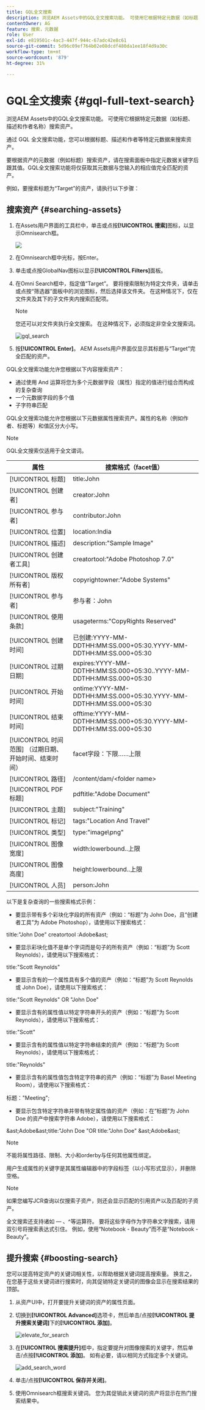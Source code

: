 ```yaml
---
title: GQL全文搜索
description: 浏览AEM Assets中的GQL全文搜索功能。 可使用它根据特定元数据（如标题、描述和作者名称）搜索资产。
contentOwner: AG
feature: 搜索，元数据
role: User
exl-id: e819501c-4ac3-447f-944c-67adc42e8c61
source-git-commit: 5d96c09ef764b02e08dcdf480da1ee18f4d9a30c
workflow-type: tm+mt
source-wordcount: '879'
ht-degree: 31%

---
```


# GQL全文搜索 {#gql-full-text-search}

浏览AEM Assets中的GQL全文搜索功能。 可使用它根据特定元数据（如标题、描述和作者名称）搜索资产。

通过 GQL 全文搜索功能，您可以根据标题、描述和作者等特定元数据来搜索资产。

要根据资产的元数据（例如标题）搜索资产，请在搜索面板中指定元数据关键字后跟其值。GQL全文搜索功能将仅获取其元数据与您输入的相应值完全匹配的资产。

例如，要搜索标题为“Target”的资产，请执行以下步骤：

## 搜索资产 {#searching-assets}

1. 在Assets用户界面的工具栏中，单击或点按&#x200B;**[!UICONTROL 搜索]**&#x200B;图标，以显示Omnisearch框。

   ![](assets/do-not-localize/chlimage_1.png)

1. 在Omnisearch框中光标，按Enter。
1. 单击或点按GlobalNav图标以显示&#x200B;**[!UICONTROL Filters]**&#x200B;面板。
1. 在Omni Search框中，指定值“Target”。 要将搜索限制为特定文件夹，请单击或点按“筛选器”面板中的浏览图标，然后选择该文件夹。 在这种情况下，仅在文件夹及其下的子文件夹内搜索匹配项。

   >[!NOTE]
   >
   >您还可以对文件夹执行全文搜索。 在这种情况下，必须指定非空全文搜索词。

   ![gql_search](assets/gql_search.png)

1. 按&#x200B;**[!UICONTROL Enter]**。 AEM Assets用户界面仅显示其标题与“Target”完全匹配的资产。

GQL全文搜索功能允许您根据以下内容搜索资产：

* 通过使用 And 运算将您为多个元数据字段（属性）指定的值进行组合而构成的复杂查询
* 一个元数据字段的多个值
* 子字符串匹配

GQL全文搜索功能允许您根据以下元数据属性搜索资产。属性的名称（例如作者、标题等）和值区分大小写。

>[!NOTE]
>
>GQL全文搜索仅适用于全文谓词。

| 属性 | 搜索格式（facet值） |
|---|---|
| [!UICONTROL 标题] | title:John |
| [!UICONTROL 创建者] | creator:John |
| [!UICONTROL 参与者] | contributor:John |
| [!UICONTROL 位置] | location:India |
| [!UICONTROL 描述] | description:&quot;Sample Image&quot; |
| [!UICONTROL 创建者工具] | creatortool:&quot;Adobe Photoshop 7.0&quot; |
| [!UICONTROL 版权所有者] | copyrightowner:&quot;Adobe Systems&quot; |
| [!UICONTROL 参与者] | 参与者：John |
| [!UICONTROL 使用条款] | usageterms:&quot;CopyRights Reserved&quot; |
| [!UICONTROL 创建时间] | 已创建:YYYY-MM-DDTHH:MM:SS.000+05:30.YYYY-MM-DDTHH:MM:SS.000+05:30 |
| [!UICONTROL 过期日期] | expires:YYYY-MM-DDTHH:MM:SS.000+05:30..YYYY-MM-DDTHH:MM:SS.000+05:30 |
| [!UICONTROL 开始时间] | ontime:YYYY-MM-DDTHH:MM:SS.000+05:30.YYYY-MM-DDTHH:MM:SS.000+05:30 |
| [!UICONTROL 结束时间] | offtime:YYYY-MM-DDTHH:MM:SS.000+05:30.YYYY-MM-DDTHH:MM:SS.000+05:30 |
| [!UICONTROL 时间范围] （过期日期、开始时间、结束时间） | facet字段：下限……上限 |
| [!UICONTROL 路径] | /content/dam/&lt;folder name> |
| [!UICONTROL PDF 标题] | pdftitle:&quot;Adobe Document&quot; |
| [!UICONTROL 主题] | subject:&quot;Training&quot; |
| [!UICONTROL 标记] | tags:&quot;Location And Travel&quot; |
| [!UICONTROL 类型] | type:&quot;image\png&quot; |
| [!UICONTROL 图像宽度] | width:lowerbound..上限 |
| [!UICONTROL 图像高度] | height:lowerbound..上限 |
| [!UICONTROL 人员] | person:John |

以下是复杂查询的一些搜索格式示例：

* 要显示带有多个彩块化字段的所有资产（例如：“标题”为 John Doe，且“创建者工具”为 Adobe Photoshop），请使用以下搜索格式：

tiltle:&quot;John Doe&quot; creatortool :Adobe&amp;ast;

* 要显示彩块化值不是单个字词而是句子的所有资产（例如：“标题”为 Scott Reynolds），请使用以下搜索格式：

title:&quot;Scott Reynolds&quot;

* 要显示含有的一个属性具有多个值的资产（例如：“标题”为 Scott Reynolds 或 John Doe），请使用以下搜索格式：

title:&quot;Scott Reynolds&quot; OR &quot;John Doe&quot;

* 要显示含有的属性值以特定字符串开头的资产（例如：“标题”为 Scott Reynolds），请使用以下搜索格式：

title:&quot;Scott&quot;

* 要显示含有的属性值以特定字符串结束的资产（例如：“标题”为 Scott Reynolds），请使用以下搜索格式：

title:&quot;Reynolds&quot;

* 要显示含有的属性值包含特定字符串的资产（例如：“标题”为 Basel Meeting Room），请使用以下搜索格式：

标题：&quot;Meeting&quot;;

* 要显示包含特定字符串并带有特定属性值的资产（例如：在“标题”为 John Doe 的资产中搜索字符串 Adobe），请使用以下搜索格式：

&amp;ast;Adobe&amp;ast;title:&quot;John Doe &quot;OR title:&quot;John Doe&quot; &amp;ast;Adobe&amp;ast;

>[!NOTE]
>
>不能将属性路径、限制、大小和orderby与任何其他属性绑定。
>
>用户生成属性的关键字是其属性编辑器中的字段标签（以小写形式显示），并删除空格。


>[!NOTE]
>
>如果您编写JCR查询以仅搜索子资产，则还会显示匹配的引用资产以及匹配的子资产。

全文搜索还支持诸如 — 、^等运算符。 要将这些字母作为字符串文字搜索，请用双引号将搜索表达式引住。 例如，使用“Notebook - Beauty”而不是“Notebook - Beauty”。

## 提升搜索 {#boosting-search}

您可以提高特定资产的关键词相关性，以帮助根据关键词提高搜索量。 换言之，在您基于这些关键词进行搜索时，向其促销特定关键词的图像会显示在搜索结果的顶部。

1. 从资产UI中，打开要提升关键词的资产的属性页面。
1. 切换到&#x200B;**[!UICONTROL Advanced]**&#x200B;选项卡，然后单击/点按&#x200B;**[!UICONTROL 提升搜索关键词]**&#x200B;下的&#x200B;**[!UICONTROL 添加]**。

   ![elevate_for_search](assets/elevate_for_search.png)

1. 在&#x200B;**[!UICONTROL 搜索提升]**&#x200B;框中，指定要提升对图像搜索的关键字，然后单击/点按&#x200B;**[!UICONTROL 添加]**。 如有必要，请以相同方式指定多个关键词。

   ![add_search_word](assets/add_search_word.png)

1. 单击/点按&#x200B;**[!UICONTROL 保存并关闭]**。
1. 使用Omnisearch框搜索关键词。 您为其促销此关键词的资产将显示在热门搜索结果中。
